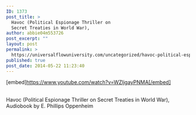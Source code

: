 ```yaml
---
ID: 1373
post_title: >
  Havoc (Political Espionage Thriller on
  Secret Treaties in World War),
author: abbie04m553726
post_excerpt: ""
layout: post
permalink: >
  https://universalflowuniversity.com/uncategorized/havoc-political-espionage-thriller-on-secret-treaties-in-world-war/
published: true
post_date: 2014-05-22 11:23:40
---
```

[embed]https://www.youtube.com/watch?v=WZljgayPNMA[/embed]</br></br>
<p>Havoc (Political Espionage Thriller on Secret Treaties in World War), Audiobook by E. Phillips Oppenheim</p>